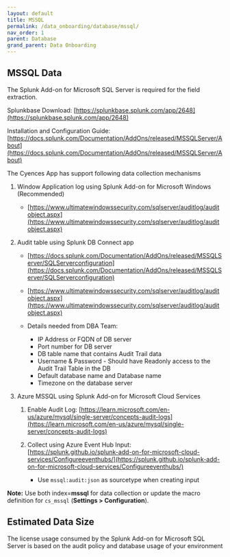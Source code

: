 ```yaml
---
layout: default
title: MSSQL
permalink: /data_onboarding/database/mssql/
nav_order: 1
parent: Database 
grand_parent: Data Onboarding
---
```


## **MSSQL Data**

The Splunk Add-on for Microsoft SQL Server is required for the field extraction.

Splunkbase Download: 
[https://splunkbase.splunk.com/app/2648](https://splunkbase.splunk.com/app/2648)

Installation and Configuration Guide: 
[https://docs.splunk.com/Documentation/AddOns/released/MSSQLServer/About](https://docs.splunk.com/Documentation/AddOns/released/MSSQLServer/About)



The Cyences App has support following data collection mechanisms

1. Window Application log using Splunk Add-on for Microsoft Windows (Recommended)
    * [https://www.ultimatewindowssecurity.com/sqlserver/auditlog/auditobject.aspx](https://www.ultimatewindowssecurity.com/sqlserver/auditlog/auditobject.aspx)

2. Audit table using Splunk DB Connect app 
    * [https://docs.splunk.com/Documentation/AddOns/released/MSSQLServer/SQLServerconfiguration](https://docs.splunk.com/Documentation/AddOns/released/MSSQLServer/SQLServerconfiguration)
    * [https://www.ultimatewindowssecurity.com/sqlserver/auditlog/auditobject.aspx](https://www.ultimatewindowssecurity.com/sqlserver/auditlog/auditobject.aspx)

    * Details needed from DBA Team:
        * IP Address or FQDN of DB server
        * Port number for DB server
        * DB table name that contains Audit Trail data
        * Username & Password - Should have Readonly access to the Audit Trail Table in the DB
        * Default database name and Database name
        * Timezone on the database server

3. Azure MSSQL using Splunk Add-on for Microsoft Cloud Services

    1. Enable Audit Log: [https://learn.microsoft.com/en-us/azure/mysql/single-server/concepts-audit-logs](https://learn.microsoft.com/en-us/azure/mysql/single-server/concepts-audit-logs)

    2. Collect using Azure Event Hub Input: [https://splunk.github.io/splunk-add-on-for-microsoft-cloud-services/Configureeventhubs/](https://splunk.github.io/splunk-add-on-for-microsoft-cloud-services/Configureeventhubs/)

        * Use `mssql:audit:json` as sourcetype when creating input


**Note:** Use both index=**mssql** for data collection or update the macro definition for `cs_mssql` (**Settings > Configuration**). 


## Estimated Data Size

The license usage consumed by the Splunk Add-on for Microsoft SQL Server is based on the audit policy and database usage of your environment